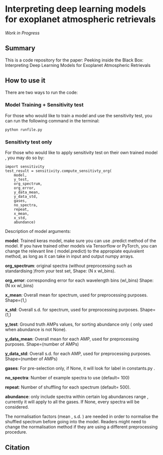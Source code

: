 # Interpreting deep learning models for exoplanet atmospheric retrievals
_Work in Progress_

## Summary
This is a code repository for the paper: Peeking inside the Black Box: Interpreting Deep Learning Models for Exoplanet Atmospheric Retrievals

## How to use it
There are two ways to run the code:

### Model Training + Sensitivity test
For those who would like to train a model and use the sensitivity test, you can run the following command in the terminal: 

```
python runfile.py
```

### Sensitivty test only
For those who would like to apply sensitivity test on their own trained model , you may do so by:
```
import sensitivity
test_result = sensitivity.compute_sensitivty_org(
    model,  
    y_test,
    org_spectrum,
    org_error,
    y_data_mean,
    y_data_std,
    gases,
    no_spectra,
    repeat,
    x_mean,
    x_std,
    abundance)
```
Description of model arguments:

**model**: Trained keras model, make sure you can use .predict method of the model. If you have trained other models via Tensorflow or PyTorch, you can change the relevant line ( model.predict) to the appropiate equivalent method, as long as it can take in input and output numpy arrays.

**org_spectrum**: original spectra (without preprocessing such as standardising )from your test set, Shape: (N x wl_bins).

**org_error**: corresponding error for each wavelength bins (wl_bins) Shape: (N xx wl_bins)

**x_mean**: Overall mean for spectrum, used for preprocessing purposes. Shape=(1,)

**x_std**: Overall s.d. for spectrum, used for preprocessing purposes. Shape=(1,)

**y_test**: Ground truth AMPs values, for sorting abundance only ( only used when abundance is not None).

**y_data_mean**: Overall mean for each AMP, used for preprocessing purposes.  Shape=(number of AMPs)

**y_data_std**: Overall s.d. for each AMP, used for preprocessing purposes.  Shape=(number of AMPs)

**gases**: For pre-selection only, if None, it will look for label in constants.py .

**no_spectra**: Number of example spectra to use (default= 100)

**repeat**: Number of shuffling for each spectrum (default= 500).

**abundance**: only include spectra within certain log abundances range , currently it will apply to all the gases. If None, every spectra will be considered.

The normalisation factors (mean , s.d. ) are needed in order to normalise the shuffled spectrum before going into the model. Readers might need to change the normalisation method if they are using a different preprocessing procedure. 
## Citation
